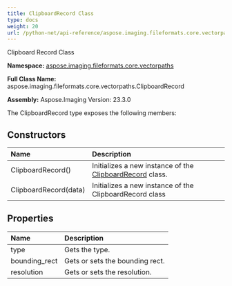 ```yaml
---
title: ClipboardRecord Class
type: docs
weight: 20
url: /python-net/api-reference/aspose.imaging.fileformats.core.vectorpaths/clipboardrecord/
---
```


Clipboard Record Class

**Namespace:** [aspose.imaging.fileformats.core.vectorpaths](/imaging/python-net/api-reference/aspose.imaging.fileformats.core.vectorpaths/)

**Full Class Name:** aspose.imaging.fileformats.core.vectorpaths.ClipboardRecord

**Assembly:**  Aspose.Imaging Version: 23.3.0

The ClipboardRecord type exposes the following members:
## **Constructors**
|**Name**|**Description**|
| :- | :- |
|ClipboardRecord()|Initializes a new instance of the [ClipboardRecord](/imaging/python-net/api-reference/aspose.imaging.fileformats.core.vectorpaths/clipboardrecord/) class.|
|ClipboardRecord(data)|Initializes a new instance of the ClipboardRecord class|
## **Properties**
|**Name**|**Description**|
| :- | :- |
|type|Gets the type.|
|bounding_rect|Gets or sets the bounding rect.|
|resolution|Gets or sets the resolution.|
